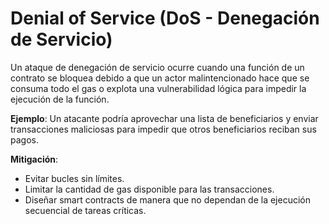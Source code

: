 # Denial of Service (DoS - Denegación de Servicio)

Un ataque de denegación de servicio ocurre cuando una función de un contrato se bloquea debido a que un actor malintencionado hace que se consuma todo el gas o explota una vulnerabilidad lógica para impedir la ejecución de la función.

**Ejemplo**: Un atacante podría aprovechar una lista de beneficiarios y enviar transacciones maliciosas para impedir que otros beneficiarios reciban sus pagos.

**Mitigación**:

* Evitar bucles sin límites.
* Limitar la cantidad de gas disponible para las transacciones.
* Diseñar smart contracts de manera que no dependan de la ejecución secuencial de tareas críticas.
